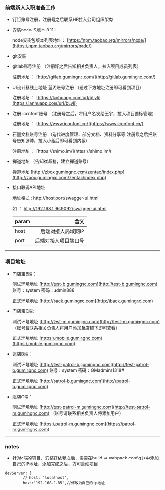 ### 前端新人入职准备工作

*  钉钉账号注册，注册号之后联系HR拉入公司组织架构

*  安装nodeJS版本 8.11.1  

    node安装包版本列表地址：  [https://npm.taobao.org/mirrors/node/](https://npm.taobao.org/mirrors/node/)

* git安装


* gitlab账号注册  （注册好之后告知相关负责人，拉入项目成员列表）
    
    注册地址 ： [http://gitlab.gumingnc.com/](http://gitlab.gumingnc.com/)

* UI设计稿线上地址 蓝湖账号注册 （通过下方地址注册即可看到项目）

    注册地址 ： [https://lanhuapp.com/url/bLyli](https://lanhuapp.com/url/bLyli)
    
* 注册 iconfont账号 （注册号之后，将用户名发给王宇，拉入项目图标管理）

    注册地址 ： [https://www.iconfont.cn/](https://www.iconfont.cn/)

* 石墨文档账号注册 （迭代进度管理、部分文档、资料分享等  注册号之后把账号告知张帅，拉入小组后即可看到内容）
   
    注册地址 ： [https://shimo.im/](https://shimo.im/)

* 禅道地址 （告知崔超楠，建立禅道账号）
    
    禅道地址  [http://zbox.gumingnc.com/zentao/index.php](http://zbox.gumingnc.com/zentao/index.php)

* 接口联调API地址  

  地址格式 : http://host:port/swagger-ui.html 
  
  如 ： http://192.168.1.96:9092/swagger-ui.html
  
  | param     | 含义  |
  | --------- | -----:|
  | host      | 后端对接人局域网IP |
  | port      | 后端对接人项目端口号 |
  


----

### 项目地址

* 门店宝B端： 

    测试环境地址 [http://test-b.gumingnc.com](http://test-b.gumingnc.com)  账号：system     密码：admin888
    
    正式环境地址 [http://back.gumingnc.com](http://back.gumingnc.com)  
    
* 门店宝C端:    

    测试环境地址 [http://test-m.gumingnc.com](http://test-m.gumingnc.com)  （账号请联系相关负责人将用户添加至店铺下即可查看）
    
    正式环境地址 [https://mobile.gumingnc.com](https://mobile.gumingnc.com) 
    
    
*  巡店B端：

    测试环境地址 [http://test-patrol-b.gumingnc.com](http://test-patrol-b.gumingnc.com)  账号：system   密码：GMadmins1318#
    
    正式环境地址 [http://patrol-b.gumingnc.com](http://patrol-b.gumingnc.com)
     
*  巡店C端：

    测试环境地址 [http://test-patrol-m.gumingnc.com](http://test-patrol-m.gumingnc.com) （账号请联系相关负责人将添加用户）
    
    正式环境地址 [https://patrol-m.gumingnc.com](https://patrol-m.gumingnc.com)


----
### notes

* 针对c端的项目，安装好依赖之后，需要在build => webpack.config.js中添加自己的IP地址，添加完成之后，方可启动项目

``` js{}
devServer: {
        // host: 'localhost',
        host:'192.168.1.85',//修改为自己的ip地址
        
```
